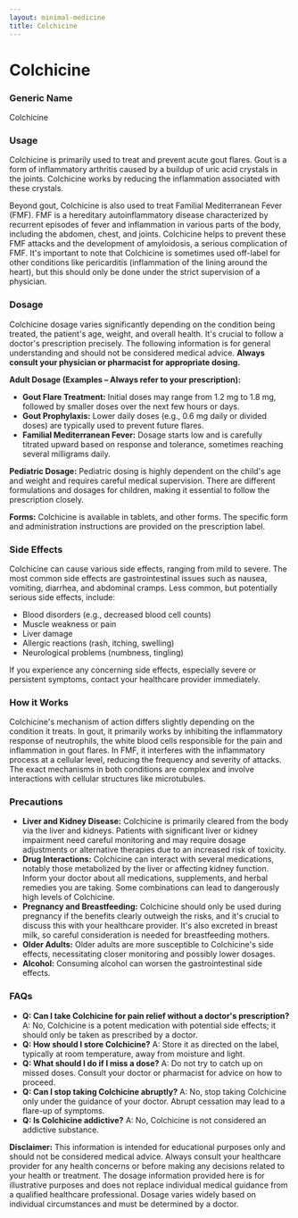 ```yaml
---
layout: minimal-medicine
title: Colchicine
---
```


# Colchicine
### Generic Name
Colchicine

### Usage
Colchicine is primarily used to treat and prevent acute gout flares.  Gout is a form of inflammatory arthritis caused by a buildup of uric acid crystals in the joints. Colchicine works by reducing the inflammation associated with these crystals.

Beyond gout, Colchicine is also used to treat Familial Mediterranean Fever (FMF). FMF is a hereditary autoinflammatory disease characterized by recurrent episodes of fever and inflammation in various parts of the body, including the abdomen, chest, and joints.  Colchicine helps to prevent these FMF attacks and the development of amyloidosis, a serious complication of FMF.  It's important to note that Colchicine is sometimes used off-label for other conditions like pericarditis (inflammation of the lining around the heart), but this should only be done under the strict supervision of a physician.


### Dosage
Colchicine dosage varies significantly depending on the condition being treated, the patient's age, weight, and overall health.  It's crucial to follow a doctor's prescription precisely.  The following information is for general understanding and should not be considered medical advice.  **Always consult your physician or pharmacist for appropriate dosing.**

**Adult Dosage (Examples – Always refer to your prescription):**

* **Gout Flare Treatment:**  Initial doses may range from 1.2 mg to 1.8 mg, followed by smaller doses over the next few hours or days.
* **Gout Prophylaxis:**  Lower daily doses (e.g., 0.6 mg daily or divided doses) are typically used to prevent future flares.
* **Familial Mediterranean Fever:**  Dosage starts low and is carefully titrated upward based on response and tolerance, sometimes reaching several milligrams daily.

**Pediatric Dosage:**  Pediatric dosing is highly dependent on the child's age and weight and requires careful medical supervision.  There are different formulations and dosages for children, making it essential to follow the prescription closely.


**Forms:** Colchicine is available in tablets, and other forms.  The specific form and administration instructions are provided on the prescription label.


### Side Effects
Colchicine can cause various side effects, ranging from mild to severe.  The most common side effects are gastrointestinal issues such as nausea, vomiting, diarrhea, and abdominal cramps.  Less common, but potentially serious side effects, include:

* Blood disorders (e.g., decreased blood cell counts)
* Muscle weakness or pain
* Liver damage
* Allergic reactions (rash, itching, swelling)
* Neurological problems (numbness, tingling)

If you experience any concerning side effects, especially severe or persistent symptoms, contact your healthcare provider immediately.


### How it Works
Colchicine's mechanism of action differs slightly depending on the condition it treats. In gout, it primarily works by inhibiting the inflammatory response of neutrophils, the white blood cells responsible for the pain and inflammation in gout flares.  In FMF, it interferes with the inflammatory process at a cellular level, reducing the frequency and severity of attacks. The exact mechanisms in both conditions are complex and involve interactions with cellular structures like microtubules.


### Precautions
* **Liver and Kidney Disease:** Colchicine is primarily cleared from the body via the liver and kidneys.  Patients with significant liver or kidney impairment need careful monitoring and may require dosage adjustments or alternative therapies due to an increased risk of toxicity.
* **Drug Interactions:**  Colchicine can interact with several medications, notably those metabolized by the liver or affecting kidney function.  Inform your doctor about all medications, supplements, and herbal remedies you are taking. Some combinations can lead to dangerously high levels of Colchicine.
* **Pregnancy and Breastfeeding:**  Colchicine should only be used during pregnancy if the benefits clearly outweigh the risks, and it's crucial to discuss this with your healthcare provider.  It's also excreted in breast milk, so careful consideration is needed for breastfeeding mothers.
* **Older Adults:**  Older adults are more susceptible to Colchicine's side effects, necessitating closer monitoring and possibly lower dosages.
* **Alcohol:** Consuming alcohol can worsen the gastrointestinal side effects.


### FAQs

* **Q: Can I take Colchicine for pain relief without a doctor's prescription?**  A: No, Colchicine is a potent medication with potential side effects; it should only be taken as prescribed by a doctor.
* **Q: How should I store Colchicine?** A:  Store it as directed on the label, typically at room temperature, away from moisture and light.
* **Q: What should I do if I miss a dose?** A: Do not try to catch up on missed doses. Consult your doctor or pharmacist for advice on how to proceed.
* **Q:  Can I stop taking Colchicine abruptly?** A:  No, stop taking Colchicine only under the guidance of your doctor. Abrupt cessation may lead to a flare-up of symptoms.
* **Q: Is Colchicine addictive?** A: No, Colchicine is not considered an addictive substance.


**Disclaimer:** This information is intended for educational purposes only and should not be considered medical advice.  Always consult your healthcare provider for any health concerns or before making any decisions related to your health or treatment.  The dosage information provided here is for illustrative purposes and does not replace individual medical guidance from a qualified healthcare professional.  Dosage varies widely based on individual circumstances and must be determined by a doctor.
